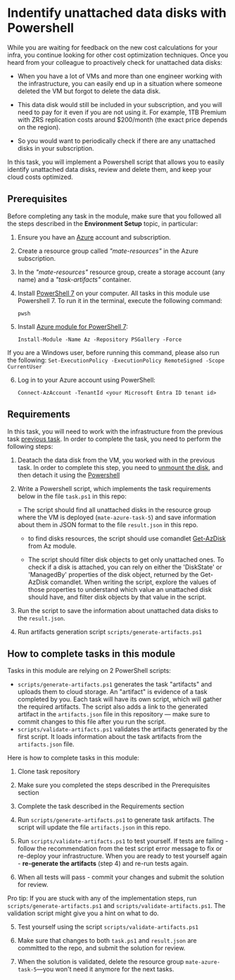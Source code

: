 # Indentify unattached data disks with Powershell

While you are waiting for feedback on the new cost calculations for your infra, you continue looking for other cost optimization techniques. Once you heard from your colleague to proactively check for unattached data disks: 

- When you have a lot of VMs and more than one engineer working with the infrastructure, you can easily end up in a situation where someone deleted the VM but forgot to delete the data disk. 

- This data disk would still be included in your subscription, and you will need to pay for it even if you are not using it. For example, 1TB Premium with ZRS replication costs around $200/month (the exact price depends on the region). 

- So you would want to periodically check if there are any unattached disks in your subscription. 

In this task, you will implement a Powershell script that allows you to easily identify unattached data disks, review and delete them, and keep your cloud costs optimized. 

## Prerequisites

Before completing any task in the module, make sure that you followed all the steps described in the **Environment Setup** topic, in particular: 

1. Ensure you have an [Azure](https://azure.microsoft.com/en-us/free/) account and subscription.

2. Create a resource group called *"mate-resources"* in the Azure subscription.

3. In the *"mate-resources"* resource group, create a storage account (any name) and a *"task-artifacts"* container.

4. Install [PowerShell 7](https://learn.microsoft.com/en-us/powershell/scripting/install/installing-powershell?view=powershell-7.4) on your computer. All tasks in this module use Powershell 7. To run it in the terminal, execute the following command: 
    ```
    pwsh
    ```

5. Install [Azure module for PowerShell 7](https://learn.microsoft.com/en-us/powershell/azure/install-azure-powershell?view=azps-11.3.0): 
    ```
    Install-Module -Name Az -Repository PSGallery -Force
    ```
If you are a Windows user, before running this command, please also run the following: 
    ```
    Set-ExecutionPolicy -ExecutionPolicy RemoteSigned -Scope CurrentUser
    ```

6. Log in to your Azure account using PowerShell:
    ```
    Connect-AzAccount -TenantId <your Microsoft Entra ID tenant id>
    ```

## Requirements

In this task, you will need to work with the infrastructure from the previous task [previous task](https://github.com/mate-academy/azure_task_5_move_vm_to_new_region). In order to complete the task, you need to perform the following steps: 

1. Deatach the data disk from the VM, you worked with in the previous task. In order to complete this step, you need to [unmount the disk](https://learn.microsoft.com/en-us/azure/virtual-machines/linux/detach-disk#connect-to-the-vm-to-unmount-the-disk), and then detach it using the [Powershell](https://learn.microsoft.com/en-us/azure/virtual-machines/windows/detach-disk#detach-a-data-disk-using-powershell)

2. Write a Powershell script, which implements the task requirements below in the file `task.ps1` in this repo: 
    
    = The script should find all unattached disks in the resource group where the VM is deployed (`mate-azure-task-5`) and save information about them in JSON format to the file `result.json` in this repo.
    
    - to find disks resources, the script should use comandlet [Get-AzDisk](https://learn.microsoft.com/en-us/powershell/module/az.compute/get-azdisk?view=azps-11.5.0) from Az module. 

    - The script should filter disk objects to get only unattached ones. To check if a disk is attached, you can rely on either the 'DiskState' or 'ManagedBy' properties of the disk object, returned by the Get-AzDisk comandlet. When writing the script, explore the values of those properties to understand which value an unattached disk should have, and filter disk objects by that value in the script.  

3. Run the script to save the information about unattached data disks to the `result.json`. 

4. Run artifacts generation script `scripts/generate-artifacts.ps1`

## How to complete tasks in this module 

Tasks in this module are relying on 2 PowerShell scripts: 

- `scripts/generate-artifacts.ps1` generates the task "artifacts" and uploads them to cloud storage. An "artifact" is evidence of a task completed by you. Each task will have its own script, which will gather the required artifacts. The script also adds a link to the generated artifact in the `artifacts.json` file in this repository — make sure to commit changes to this file after you run the script. 
- `scripts/validate-artifacts.ps1` validates the artifacts generated by the first script. It loads information about the task artifacts from the `artifacts.json` file.

Here is how to complete tasks in this module:

1. Clone task repository

2. Make sure you completed the steps described in the Prerequisites section

3. Complete the task described in the Requirements section 

4. Run `scripts/generate-artifacts.ps1` to generate task artifacts. The script will update the file `artifacts.json` in this repo. 

5. Run `scripts/validate-artifacts.ps1` to test yourself. If tests are failing - follow the recommendation from the test script error message to fix or re-deploy your infrastructure. When you are ready to test yourself again - **re-generate the artifacts** (step 4) and re-run tests again. 

6. When all tests will pass - commit your changes and submit the solution for review. 

Pro tip: If you are stuck with any of the implementation steps, run `scripts/generate-artifacts.ps1` and `scripts/validate-artifacts.ps1`. The validation script might give you a hint on what to do.  



5. Test yourself using the script `scripts/validate-artifacts.ps1`

6. Make sure that changes to both `task.ps1` and `result.json` are committed to the repo, and submit the solution for review.

7. When the solution is validated, delete the resource group `mate-azure-task-5`—you won't need it anymore for the next tasks. 
